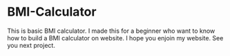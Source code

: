 # BMI-Calculator
This is basic BMI calculator. 
I made this for a beginner who want to know how to build a BMI calculator on website.
I hope you enjoin my website.
See you next project.
